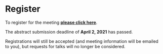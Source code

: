 # Register

To register for the meeting **[please click
here](https://forms.gle/xUdkvBLDSBQN42Tk6)**.

The abstract submission deadline of **April 2, 2021** has passed.

Registrations will still be accepted (and meeting information will be emailed
to you), but requests for talks will no longer be considered.
